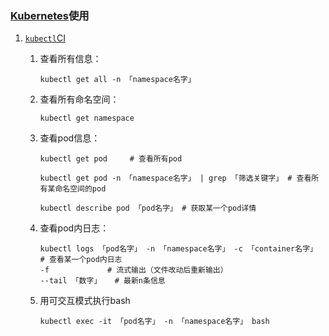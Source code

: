 ### [Kubernetes](https://github.com/kubernetes/kubernetes)使用
1. [`kubectl`CI](https://kubernetes.io/docs/reference/generated/kubectl/kubectl-commands)

    1. 查看所有信息：

        `kubectl get all -n 「namespace名字」`
    1. 查看所有命名空间：

        `kubectl get namespace`
    2. 查看pod信息：

        ```shell
        kubectl get pod     # 查看所有pod

        kubectl get pod -n 「namespace名字」 | grep 「筛选关键字」 # 查看所有某命名空间的pod

        kubectl describe pod 「pod名字」 # 获取某一个pod详情
        ```
    3. 查看pod内日志：

        ```shell
        kubectl logs 「pod名字」 -n 「namespace名字」 -c 「container名字」  # 查看某一个pod内日志
        -f             # 流式输出（文件改动后重新输出）
        --tail 「数字」   # 最新n条信息
        ```
    3. 用可交互模式执行bash

        `kubectl exec -it 「pod名字」 -n 「namespace名字」 bash`
